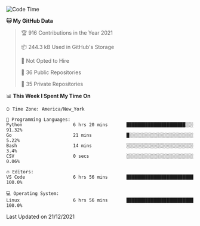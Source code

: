 <!--START_SECTION:waka-->
![Code Time](http://img.shields.io/badge/Code%20Time-45%20hrs%2033%20mins-blue)

**🐱 My GitHub Data** 

> 🏆 916 Contributions in the Year 2021
 > 
> 📦 244.3 kB Used in GitHub's Storage 
 > 
> 🚫 Not Opted to Hire
 > 
> 📜 36 Public Repositories 
 > 
> 🔑 35 Private Repositories  
 > 
📊 **This Week I Spent My Time On** 

```text
⌚︎ Time Zone: America/New_York

💬 Programming Languages: 
Python                   6 hrs 20 mins       ██████████████████████░░░   91.32% 
Go                       21 mins             █░░░░░░░░░░░░░░░░░░░░░░░░   5.22% 
Bash                     14 mins             ░░░░░░░░░░░░░░░░░░░░░░░░░   3.4% 
CSV                      0 secs              ░░░░░░░░░░░░░░░░░░░░░░░░░   0.06%

🔥 Editors: 
VS Code                  6 hrs 56 mins       █████████████████████████   100.0%

💻 Operating System: 
Linux                    6 hrs 56 mins       █████████████████████████   100.0%

```


 Last Updated on 21/12/2021
<!--END_SECTION:waka-->